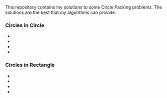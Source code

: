 This repository contains my solutions to some Circle Packing problems.
The solutions are the best that my algorithms can provide.

### Circles in Circle
-
-
-
-


### Circles in Rectangle
-
-
-
-


